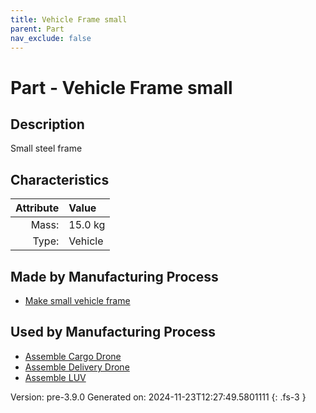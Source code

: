 ```yaml
---
title: Vehicle Frame small
parent: Part
nav_exclude: false
---
```

# Part - Vehicle Frame small

## Description
Small steel frame

## Characteristics

| Attribute      | Value |
|--------:|:------|
|Mass:|15.0 kg|
|Type:|Vehicle|

## Made by Manufacturing Process

- [Make small vehicle frame](../process/make-small-vehicle-frame.html)

## Used by Manufacturing Process

- [Assemble Cargo Drone](../process/assemble-cargo-drone.html)
- [Assemble Delivery Drone](../process/assemble-delivery-drone.html)
- [Assemble LUV](../process/assemble-luv.html)


Version: pre-3.9.0 Generated on: 2024-11-23T12:27:49.5801111
{: .fs-3 }

